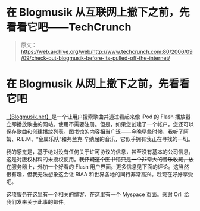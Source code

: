 # 在 Blogmusik 从互联网上撤下之前，先看看它吧——TechCrunch

> 原文：<https://web.archive.org/web/http://www.techcrunch.com:80/2006/09/09/check-out-blogmusik-before-its-pulled-off-the-internet/>

# 在 Blogmusik 从网上撤下之前，先看看它吧

[](https://web.archive.org/web/20211020061802/http://www.blogmusik.net/)[【Blogmusik.net】](https://web.archive.org/web/20211020061802/http://www.blogmusik.net/)是一个让用户搜索歌曲并通过看起来像 iPod 的 Flash 播放器立即播放歌曲的网站。使用不需要注册。但是，如果您创建了一个帐户，您还可以保存歌曲和创建播放列表。图书馆的内容相当广泛——今晚早些时候，我听了阿姆、R.E.M、“金属乐队”和弗兰克·辛纳屈的音乐，它似乎拥有我正在寻找的一切。

我的感觉是，基于绝对没有任何关于许可协议的信息，甚至没有基本的公司信息，这是对版权材料的未授权使用。~~我怀疑这个图书馆只是一个非常大的音乐收藏，放在服务器上，外加一个好看的 Flash 用户界面。~~更多信息见下面的评论。这当然很有趣，但我无法想象这会让 RIAA 和世界各地的同行非常高兴。趁现在好好享受吧。

这项服务在这里有一个相关的博客，在这里有一个 Myspace 页面。感谢 Orli 给我们发来关于此事的邮件。